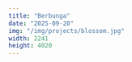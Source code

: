 ```yaml
---
title: "Berbunga"
date: "2025-09-20"
img: "/img/projects/blossom.jpg"
width: 2241
height: 4020
---
```

